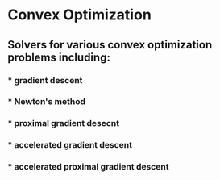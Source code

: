 # Convex Optimization 
## Solvers for various convex optimization problems including:
###   * gradient descent
###   * Newton's method
###   * proximal gradient desecnt
###   * accelerated gradient descent
###   * accelerated proximal gradient descent
